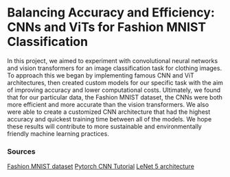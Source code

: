 # Balancing Accuracy and Efficiency: CNNs and ViTs for Fashion MNIST Classification

In this project, we aimed to experiment with convolutional neural networks and vision transformers for an image classification task for clothing images. To approach this we began by implementing famous CNN and ViT architectures, then created custom models for our specific task with the aim of improving accuracy and lower computational costs. Ultimately, we found that for our particular data, the Fashion MNIST dataset, the CNNs were both more efficient and more accurate than the vision transformers. We also were able to create a customized CNN architecture that had the highest accuracy and quickest training time between all of the models. We hope these results will contribute to more sustainable and environmentally friendly machine learning practices.

### Sources
[Fashion MNIST dataset](https://www.kaggle.com/datasets/zalando-research/fashionmnist) 
[Pytorch CNN Tutorial](https://github.com/flatplanet/Pytorch-Tutorial-Youtube)
[LeNet 5 architecture](http://vision.stanford.edu/cs598_spring07/papers/Lecun98.pdf)

